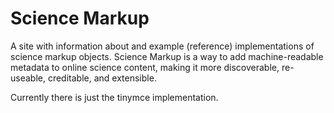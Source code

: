 Science Markup
=== 

A site with information about and example (reference) implementations of
science markup objects. Science Markup is a way to add machine-readable
metadata to online science content, making it more discoverable, re-useable,
creditable, and extensible. 

Currently there is just the tinymce implementation. 

